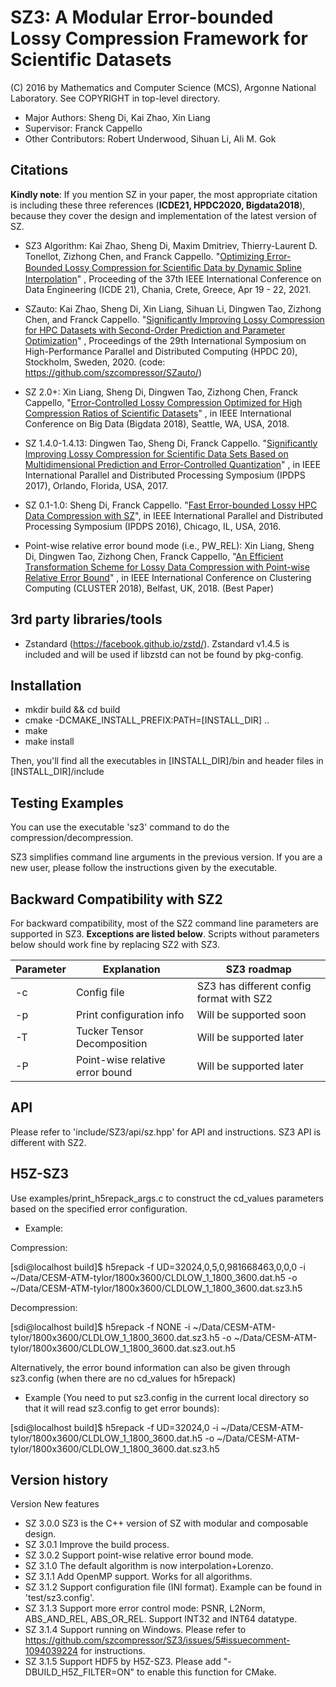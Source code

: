 SZ3: A Modular Error-bounded Lossy Compression Framework for Scientific Datasets
=====
(C) 2016 by Mathematics and Computer Science (MCS), Argonne National Laboratory. See COPYRIGHT in top-level directory.

* Major Authors: Sheng Di, Kai Zhao, Xin Liang
* Supervisor: Franck Cappello
* Other Contributors: Robert Underwood, Sihuan Li, Ali M. Gok

## Citations

**Kindly note**: If you mention SZ in your paper, the most appropriate citation is including these three references (**ICDE21, HPDC2020, Bigdata2018**), because they cover the design and implementation of the latest version of SZ.

* SZ3 Algorithm: Kai Zhao, Sheng Di, Maxim Dmitriev, Thierry-Laurent D. Tonellot, Zizhong Chen, and Franck
  Cappello. "[Optimizing Error-Bounded Lossy Compression for Scientiﬁc Data by Dynamic Spline Interpolation](https://ieeexplore.ieee.org/document/9458791)"
  , Proceeding of the 37th IEEE International Conference on Data Engineering (ICDE 21), Chania, Crete, Greece, Apr 19 -
  22, 2021.

* SZauto: Kai Zhao, Sheng Di, Xin Liang, Sihuan Li, Dingwen Tao, Zizhong Chen, and Franck
  Cappello. "[Significantly Improving Lossy Compression for HPC Datasets with Second-Order Prediction and Parameter Optimization](https://dl.acm.org/doi/10.1145/3369583.3392688)"
  , Proceedings of the 29th International Symposium on High-Performance Parallel and Distributed Computing (HPDC 20),
  Stockholm, Sweden, 2020. (code: https://github.com/szcompressor/SZauto/)

* SZ 2.0+: Xin Liang, Sheng Di, Dingwen Tao, Zizhong Chen, Franck
  Cappello, "[Error-Controlled Lossy Compression Optimized for High Compression Ratios of Scientific Datasets](https://ieeexplore.ieee.org/document/8622520)"
  , in IEEE International Conference on Big Data (Bigdata 2018), Seattle, WA, USA, 2018.

* SZ 1.4.0-1.4.13: Dingwen Tao, Sheng Di, Franck
  Cappello. "[Significantly Improving Lossy Compression for Scientific Data Sets Based on Multidimensional Prediction and Error-Controlled Quantization](https://ieeexplore.ieee.org/document/7967203)"
  , in IEEE International Parallel and Distributed Processing Symposium (IPDPS 2017), Orlando, Florida, USA, 2017.

* SZ 0.1-1.0: Sheng Di, Franck
  Cappello. "[Fast Error-bounded Lossy HPC Data Compression with SZ](https://ieeexplore.ieee.org/document/7516069)", in
  IEEE International Parallel and Distributed Processing Symposium (IPDPS 2016), Chicago, IL, USA, 2016.

* Point-wise relative error bound mode (i.e., PW_REL): Xin Liang, Sheng Di, Dingwen Tao, Zizhong Chen, Franck
  Cappello, "[An Efficient Transformation Scheme for Lossy Data Compression with Point-wise Relative Error Bound](https://ieeexplore.ieee.org/document/8514879)"
  , in IEEE International Conference on Clustering Computing (CLUSTER 2018), Belfast, UK, 2018. (Best Paper)

## 3rd party libraries/tools

* Zstandard (https://facebook.github.io/zstd/). Zstandard v1.4.5 is included and will be used if libzstd can not be found by
  pkg-config.

## Installation

* mkdir build && cd build
* cmake -DCMAKE_INSTALL_PREFIX:PATH=[INSTALL_DIR] ..
* make
* make install

Then, you'll find all the executables in [INSTALL_DIR]/bin and header files in [INSTALL_DIR]/include

## Testing Examples

You can use the executable 'sz3' command to do the compression/decompression.

SZ3 simplifies command line arguments in the previous version. If you are a new user, please follow the instructions
given by the executable.


## Backward Compatibility with SZ2
For backward compatibility, most of the SZ2 command line parameters are supported in SZ3. **Exceptions are listed below**.
Scripts without parameters below should work fine by replacing SZ2 with SZ3.

| Parameter | Explanation                     | SZ3 roadmap                              |
|-----------|---------------------------------|------------------------------------------|
| -c        | Config file                     | SZ3 has different config format with SZ2 |
| -p        | Print configuration info        | Will be supported soon                   |
| -T        | Tucker Tensor Decomposition     | Will be supported later                  |
| -P        | Point-wise relative error bound | Will be supported later                  |


## API

Please refer to 'include/SZ3/api/sz.hpp' for API and instructions. SZ3 API is different with SZ2.

## H5Z-SZ3

Use examples/print_h5repack_args.c to construct the cd_values parameters based on the specified error configuration. 

* Example: 

Compression: 

[sdi@localhost build]$ h5repack -f UD=32024,0,5,0,981668463,0,0,0 -i ~/Data/CESM-ATM-tylor/1800x3600/CLDLOW_1_1800_3600.dat.h5 -o ~/Data/CESM-ATM-tylor/1800x3600/CLDLOW_1_1800_3600.dat.sz3.h5

Decompression:

[sdi@localhost build]$ h5repack -f NONE -i ~/Data/CESM-ATM-tylor/1800x3600/CLDLOW_1_1800_3600.dat.sz3.h5 -o ~/Data/CESM-ATM-tylor/1800x3600/CLDLOW_1_1800_3600.dat.sz3.out.h5


Alternatively, the error bound information can also be given through sz3.config (when there are no cd_values for h5repack)

* Example (You need to put sz3.config in the current local directory so that it will read sz3.config to get error bounds):

[sdi@localhost build]$ h5repack -f UD=32024,0 -i ~/Data/CESM-ATM-tylor/1800x3600/CLDLOW_1_1800_3600.dat.h5 -o ~/Data/CESM-ATM-tylor/1800x3600/CLDLOW_1_1800_3600.dat.sz3.h5

## Version history

Version New features

* SZ 3.0.0 SZ3 is the C++ version of SZ with modular and composable design.
* SZ 3.0.1 Improve the build process.
* SZ 3.0.2 Support point-wise relative error bound mode.
* SZ 3.1.0 The default algorithm is now interpolation+Lorenzo.
* SZ 3.1.1 Add OpenMP support. Works for all algorithms.
* SZ 3.1.2 Support configuration file (INI format). Example can be found in 'test/sz3.config'.
* SZ 3.1.3 Support more error control mode: PSNR, L2Norm, ABS_AND_REL, ABS_OR_REL. Support INT32 and INT64 datatype.
* SZ 3.1.4 Support running on Windows. Please refer to https://github.com/szcompressor/SZ3/issues/5#issuecomment-1094039224 for instructions.
* SZ 3.1.5 Support HDF5 by H5Z-SZ3. Please add "-DBUILD_H5Z_FILTER=ON" to enable this function for CMake.
